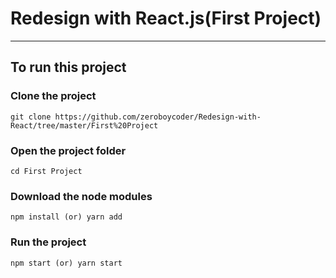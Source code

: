 <h1>Redesign with React.js(First Project)</h1>
<hr />
<h2>To run this project</h2>
<h3>Clone the project</h3>
<code>git clone https://github.com/zeroboycoder/Redesign-with-React/tree/master/First%20Project</code>
<h3>Open the project folder</h3>
<code>cd First Project</code>
<h3>Download the node modules</h3>
<code>npm install (or) yarn add</code>
<h3>Run the project</h3>
<code>npm start (or) yarn start</code>

